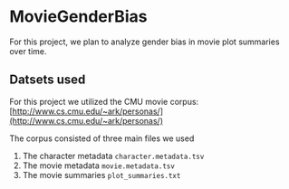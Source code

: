# MovieGenderBias

For this project, we plan to analyze gender bias in movie plot summaries over time.

## Datsets used
For this project we utilized the CMU movie corpus: [http://www.cs.cmu.edu/~ark/personas/](http://www.cs.cmu.edu/~ark/personas/)

The corpus consisted of three main files we used
1. The character metadata `character.metadata.tsv`
2. The movie metadata `movie.metadata.tsv`
3. The movie summaries `plot_summaries.txt`


